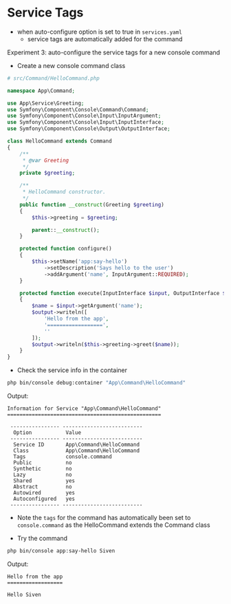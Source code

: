 # Service Tags
- when auto-configure option is set to true in `services.yaml`
	- service tags are automatically added for the command

Experiment 3: auto-configure the service tags for a new console command

- Create a new console command class

```php
# src/Command/HelloCommand.php

namespace App\Command;

use App\Service\Greeting;
use Symfony\Component\Console\Command\Command;
use Symfony\Component\Console\Input\InputArgument;
use Symfony\Component\Console\Input\InputInterface;
use Symfony\Component\Console\Output\OutputInterface;

class HelloCommand extends Command
{
    /**
     * @var Greeting
     */
    private $greeting;

    /**
     * HelloCommand constructor.
     */
    public function __construct(Greeting $greeting)
    {
        $this->greeting = $greeting;

        parent::__construct();
    }

    protected function configure()
    {
        $this->setName('app:say-hello')
            ->setDescription('Says hello to the user')
            ->addArgument('name', InputArgument::REQUIRED);
    }

    protected function execute(InputInterface $input, OutputInterface $output)
    {
        $name = $input->getArgument('name');
        $output->writeln([
            'Hello from the app',
            '==================',
            ''
        ]);
        $output->writeln($this->greeting->greet($name));
    }
}
```

- Check the service info in the container
```bash
php bin/console debug:container "App\Command\HelloCommand"
```

Output:
```
Information for Service "App\Command\HelloCommand"
==================================================

 ---------------- --------------------------
  Option           Value
 ---------------- --------------------------
  Service ID       App\Command\HelloCommand
  Class            App\Command\HelloCommand
  Tags             console.command
  Public           no
  Synthetic        no
  Lazy             no
  Shared           yes
  Abstract         no
  Autowired        yes
  Autoconfigured   yes
 ---------------- --------------------------

```

- Note the `tags` for the command has automatically been set to `console.command` as the HelloCommand extends the Command class

- Try the command

```bash
php bin/console app:say-hello Siven
```

Output:
```
Hello from the app
==================

Hello Siven

```